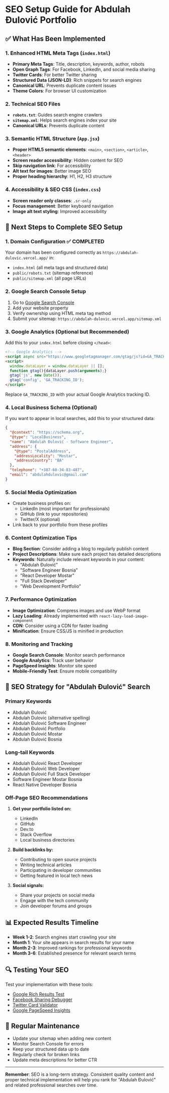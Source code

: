 # SEO Setup Guide for Abdulah Đulović Portfolio

## ✅ What Has Been Implemented

### 1. **Enhanced HTML Meta Tags** (`index.html`)
- **Primary Meta Tags**: Title, description, keywords, author, robots
- **Open Graph Tags**: For Facebook, LinkedIn, and social media sharing
- **Twitter Cards**: For better Twitter sharing
- **Structured Data (JSON-LD)**: Rich snippets for search engines
- **Canonical URL**: Prevents duplicate content issues
- **Theme Colors**: For browser UI customization

### 2. **Technical SEO Files**
- **`robots.txt`**: Guides search engine crawlers
- **`sitemap.xml`**: Helps search engines index your site
- **Canonical URLs**: Prevents duplicate content

### 3. **Semantic HTML Structure** (`App.jsx`)
- **Proper HTML5 semantic elements**: `<main>`, `<section>`, `<article>`, `<header>`
- **Screen reader accessibility**: Hidden content for SEO
- **Skip navigation link**: For accessibility
- **Alt text for images**: Better image SEO
- **Proper heading hierarchy**: H1, H2, H3 structure

### 4. **Accessibility & SEO CSS** (`index.css`)
- **Screen reader only classes**: `.sr-only`
- **Focus management**: Better keyboard navigation
- **Image alt text styling**: Improved accessibility

## 🔧 Next Steps to Complete SEO Setup

### 1. **Domain Configuration ✅ COMPLETED**
Your domain has been configured correctly as `https://abdulah-dulovic.vercel.app/` in:
- `index.html` (all meta tags and structured data)
- `public/robots.txt` (sitemap reference)
- `public/sitemap.xml` (all page URLs)

### 2. **Google Search Console Setup**
1. Go to [Google Search Console](https://search.google.com/search-console)
2. Add your website property
3. Verify ownership using HTML meta tag method
4. Submit your sitemap: `https://abdulah-dulovic.vercel.app/sitemap.xml`

### 3. **Google Analytics (Optional but Recommended)**
Add this to your `index.html` before closing `</head>`:

```html
<!-- Google Analytics -->
<script async src="https://www.googletagmanager.com/gtag/js?id=GA_TRACKING_ID"></script>
<script>
  window.dataLayer = window.dataLayer || [];
  function gtag(){dataLayer.push(arguments);}
  gtag('js', new Date());
  gtag('config', 'GA_TRACKING_ID');
</script>
```

Replace `GA_TRACKING_ID` with your actual Google Analytics tracking ID.

### 4. **Local Business Schema (Optional)**
If you want to appear in local searches, add this to your structured data:

```json
{
  "@context": "https://schema.org",
  "@type": "LocalBusiness",
  "name": "Abdulah Đulović - Software Engineer",
  "address": {
    "@type": "PostalAddress",
    "addressLocality": "Mostar",
    "addressCountry": "BA"
  },
  "telephone": "+387-60-34-83-487",
  "email": "abdulahdulovic@gmail.com"
}
```

### 5. **Social Media Optimization**
- Create business profiles on:
  - LinkedIn (most important for professionals)
  - GitHub (link to your repositories)
  - Twitter/X (optional)
- Link back to your portfolio from these profiles

### 6. **Content Optimization Tips**
- **Blog Section**: Consider adding a blog to regularly publish content
- **Project Descriptions**: Make sure each project has detailed descriptions
- **Keywords**: Naturally include relevant keywords in your content:
  - "Abdulah Đulović"
  - "Software Engineer Bosnia"
  - "React Developer Mostar"
  - "Full Stack Developer"
  - "Web Development Portfolio"

### 7. **Performance Optimization**
- **Image Optimization**: Compress images and use WebP format
- **Lazy Loading**: Already implemented with `react-lazy-load-image-component`
- **CDN**: Consider using a CDN for faster loading
- **Minification**: Ensure CSS/JS is minified in production

### 8. **Monitoring and Tracking**
- **Google Search Console**: Monitor search performance
- **Google Analytics**: Track user behavior
- **PageSpeed Insights**: Monitor site speed
- **Mobile-Friendly Test**: Ensure mobile compatibility

## 🎯 SEO Strategy for "Abdulah Đulović" Search

### Primary Keywords
- Abdulah Đulović
- Abdulah Dulovic (alternative spelling)
- Abdulah Đulović Software Engineer
- Abdulah Đulović Portfolio
- Abdulah Đulović Mostar
- Abdulah Đulović Bosnia

### Long-tail Keywords
- Abdulah Đulović React Developer
- Abdulah Đulović Web Developer
- Abdulah Đulović Full Stack Developer
- Software Engineer Mostar Bosnia
- React Native Developer Bosnia

### Off-Page SEO Recommendations
1. **Get your portfolio listed on:**
   - LinkedIn
   - GitHub
   - Dev.to
   - Stack Overflow
   - Local business directories

2. **Build backlinks by:**
   - Contributing to open source projects
   - Writing technical articles
   - Participating in developer communities
   - Getting featured in local tech news

3. **Social signals:**
   - Share your projects on social media
   - Engage with the tech community
   - Join developer forums and groups

## 📊 Expected Results Timeline

- **Week 1-2**: Search engines start crawling your site
- **Month 1**: Your site appears in search results for your name
- **Month 2-3**: Improved rankings for professional keywords
- **Month 3-6**: Established presence for relevant search terms

## 🔍 Testing Your SEO

Test your implementation with these tools:
- [Google Rich Results Test](https://search.google.com/test/rich-results)
- [Facebook Sharing Debugger](https://developers.facebook.com/tools/debug/)
- [Twitter Card Validator](https://cards-dev.twitter.com/validator)
- [Google PageSpeed Insights](https://pagespeed.web.dev/)

## 📝 Regular Maintenance

- Update your sitemap when adding new content
- Monitor Search Console for errors
- Keep your structured data up to date
- Regularly check for broken links
- Update meta descriptions for better CTR

---

**Remember**: SEO is a long-term strategy. Consistent quality content and proper technical implementation will help you rank for "Abdulah Đulović" and related professional searches over time. 